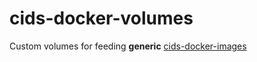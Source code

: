 # cids-docker-volumes
Custom volumes for feeding **generic** [cids-docker-images](https://github.com/cismet/cids-docker-images)
